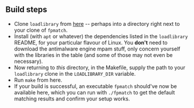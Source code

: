 ## Build steps

* Clone `loadlibrary` from [here](https://github.com/taviso/loadlibrary) -- perhaps into a directory right next to your clone of `fpmatch`.
* Install (with `apt` or whatever) the dependencies listed in the `loadlibrary` README, for your particular flavour of Linux. 
You **don't** need to download the antimalware engine mpam stuff, only concern yourself with the libraries in the table (and some of those may not even be necessary).
* Now returning to *this* directory, in the Makefile, supply the path to your `loadlibrary` clone in the `LOADLIBRARY_DIR` variable.
* Run `make` from here.
* If your build is successful, an executable `fpmatch` should've now be available here, which you can run with `./fpmatch` to get the default matching results and confirm your setup works.